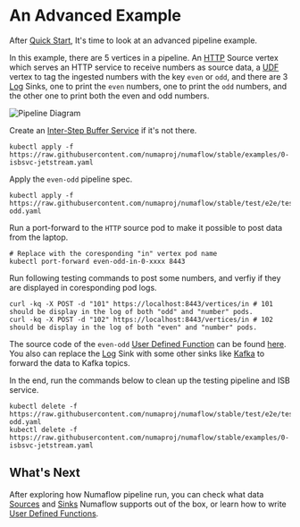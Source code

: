 # An Advanced Example

After [Quick Start](./quick-start.md), It's time to look at an advanced pipeline example.

In this example, there are 5 vertices in a pipeline. An [HTTP](./sources/http.md) Source vertex which serves an HTTP service to receive numbers as source data, a [UDF](./user-defined-functions.md) vertex to tag the ingested numbers with the key `even` or `odd`, and there are 3 [Log](./sinks/log.md) Sinks, one to print the `even` numbers, one to print the `odd` numbers, and the other one to print both the even and odd numbers.

![Pipeline Diagram](../assets/even-odd.png)

Create an [Inter-Step Buffer Service](./inter-step-buffer-service.md) if it's not there.

```shell
kubectl apply -f https://raw.githubusercontent.com/numaproj/numaflow/stable/examples/0-isbsvc-jetstream.yaml
```

Apply the `even-odd` pipeline spec.

```shell
kubectl apply -f https://raw.githubusercontent.com/numaproj/numaflow/stable/test/e2e/testdata/even-odd.yaml
```

Run a port-forward to the `HTTP` source pod to make it possible to post data from the laptop.

```shell
# Replace with the coresponding "in" vertex pod name
kubectl port-forward even-odd-in-0-xxxx 8443
```

Run following testing commands to post some numbers, and verfiy if they are displayed in coresponding pod logs.

```shell
curl -kq -X POST -d "101" https://localhost:8443/vertices/in # 101 should be display in the log of both "odd" and "number" pods.
curl -kq -X POST -d "102" https://localhost:8443/vertices/in # 102 should be display in the log of both "even" and "number" pods.
```

The source code of the `even-odd` [User Defined Function](./user-defined-functions.md) can be found [here](https://github.com/numaproj/numaflow-go/tree/main/examples/function/evenodd). You also can replace the [Log](./sinks/log.md) Sink with some other sinks like [Kafka](./sinks/kafka.md) to forward the data to Kafka topics.

In the end, run the commands below to clean up the testing pipeline and ISB service.

```shell
kubectl delete -f https://raw.githubusercontent.com/numaproj/numaflow/stable/test/e2e/testdata/even-odd.yaml
kubectl delete -f https://raw.githubusercontent.com/numaproj/numaflow/stable/examples/0-isbsvc-jetstream.yaml
```

## What's Next

After exploring how Numaflow pipeline run, you can check what data [Sources](./sources/generator.md) and [Sinks](./sinks/kafka.md) Numaflow supports out of the box, or learn how to write [User Defined Functions](./user-defined-functions.md).
